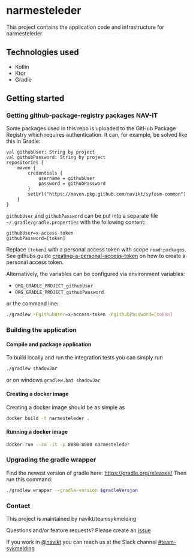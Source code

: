 # narmesteleder
This project contains the application code and infrastructure for narmesteleder

## Technologies used
* Kotlin
* Ktor
* Gradle

## Getting started
### Getting github-package-registry packages NAV-IT
Some packages used in this repo is uploaded to the GitHub Package Registry which requires authentication. 
It can, for example, be solved like this in Gradle:
```
val githubUser: String by project
val githubPassword: String by project
repositories {
    maven {
        credentials {
            username = githubUser
            password = githubPassword
        }
        setUrl("https://maven.pkg.github.com/navikt/syfosm-common")
    }
}
```

`githubUser` and `githubPassword` can be put into a separate file `~/.gradle/gradle.properties` with the following content:

```                                                     
githubUser=x-access-token
githubPassword=[token]
```

Replace `[token]` with a personal access token with scope `read:packages`.
See githubs guide [creating-a-personal-access-token](https://docs.github.com/en/authentication/keeping-your-account-and-data-secure/creating-a-personal-access-token) on
how to create a personal access token.

Alternatively, the variables can be configured via environment variables:

* `ORG_GRADLE_PROJECT_githubUser`
* `ORG_GRADLE_PROJECT_githubPassword`

or the command line:

``` bash
./gradlew -PgithubUser=x-access-token -PgithubPassword=[token]
```

### Building the application
#### Compile and package application
To build locally and run the integration tests you can simply run
``` bash
./gradlew shadowJar
```
or on windows 
`gradlew.bat shadowJar`

#### Creating a docker image
Creating a docker image should be as simple as
``` bash
docker build -t narmesteleder .
```

#### Running a docker image
``` bash
docker run --rm -it -p 8080:8080 narmesteleder
```

### Upgrading the gradle wrapper

Find the newest version of gradle here: https://gradle.org/releases/ Then run this command:

``` bash
./gradlew wrapper --gradle-version $gradleVersjon
```

### Contact

This project is maintained by navikt/teamsykmelding

Questions and/or feature requests? Please create an [issue](https://github.com/navikt/macgyver/issues)

If you work in [@navikt](https://github.com/navikt) you can reach us at the Slack
channel [#team-sykmelding](https://nav-it.slack.com/archives/CMA3XV997)
